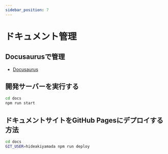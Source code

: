 ```yaml
---
sidebar_position: 7
---
```


# ドキュメント管理

## **Docusaurus**で管理
- [Docusaurus](https://docusaurus.io/)

## 開発サーバーを実行する

```bash
cd docs
npm run start
```

## ドキュメントサイトをGitHub Pagesにデプロイする方法

```bash
cd docs
GIT_USER=hideakiyamada npm run deploy
```